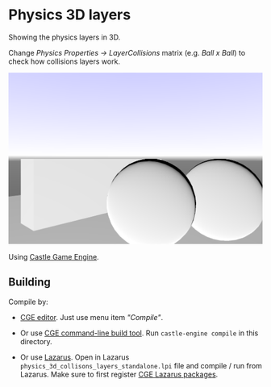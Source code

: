 # Physics 3D layers

Showing the physics layers in 3D.

Change _Physics Properties -> LayerCollisions_ matrix (e.g. _Ball x Ball_) to check how collisions layers work.

![Screenshot](screenshot.png)

Using [Castle Game Engine](https://castle-engine.io/).

## Building

Compile by:

- [CGE editor](https://castle-engine.io/manual_editor.php). Just use menu item _"Compile"_.

- Or use [CGE command-line build tool](https://castle-engine.io/build_tool). Run `castle-engine compile` in this directory.

- Or use [Lazarus](https://www.lazarus-ide.org/). Open in Lazarus `physics_3d_collisons_layers_standalone.lpi` file and compile / run from Lazarus. Make sure to first register [CGE Lazarus packages](https://castle-engine.io/documentation.php).
